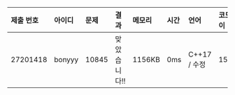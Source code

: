 |제출 번호|아이디|문제|결과|메모리|시간|언어|코드길이|
|:---|:---|:---|:---|:---|:---|:---|:---|
|27201418|bonyyy|10845|	맞았습니다!!|1156KB|0ms|C++17 / 수정|1510B|